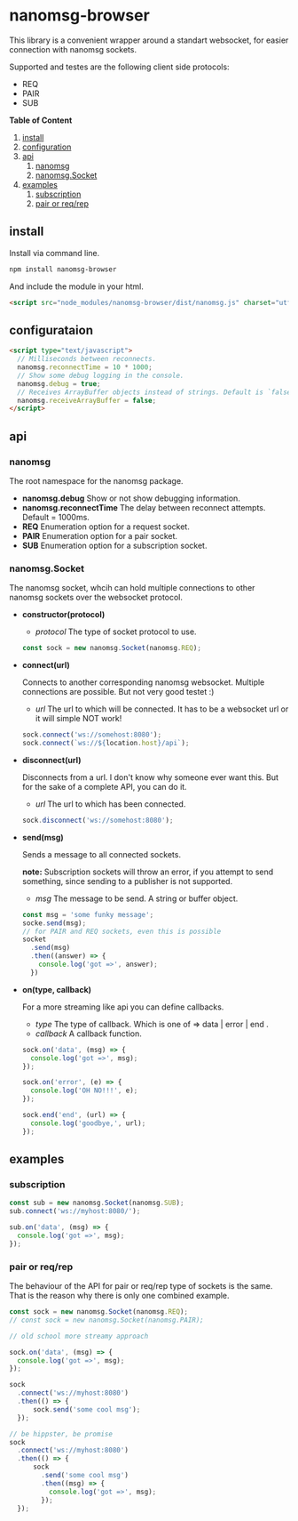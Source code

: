 # nanomsg-browser

This library is a convenient wrapper around a standart websocket, for
easier connection with nanomsg sockets.

Supported and testes are the following client side protocols:

+ REQ
+ PAIR
+ SUB

**Table of Content**

1. [install](#install)
2. [configuration](#configuration)
3. [api](#api)
    1. [nanomsg](#nanomsg)
    2. [nanomsg.Socket](#nanomsgsocket)
4. [examples](#examples)
    1. [subscription](#subscription)
    2. [pair or req/rep](#pair-or-reqrep)

## install

Install via command line.

```sh
npm install nanomsg-browser
```

And include the module in your html.

```html
<script src="node_modules/nanomsg-browser/dist/nanomsg.js" charset="utf-8"></script>
```

## configurataion
```html
<script type="text/javascript">
  // Milliseconds between reconnects.
  nanomsg.reconnectTime = 10 * 1000;
  // Show some debug logging in the console.
  nanomsg.debug = true;
  // Receives ArrayBuffer objects instead of strings. Default is `false`.
  nanomsg.receiveArrayBuffer = false;
</script>
```

## api

### nanomsg

The root namespace for the nanomsg package.

+ **nanomsg.debug** Show or not show debugging information.
+ **nanomsg.reconnectTime** The delay between reconnect attempts. Default = 1000ms.
+ **REQ** Enumeration option for a request socket.
+ **PAIR** Enumeration option for a pair socket.
+ **SUB** Enumeration option for a subscription socket.

### nanomsg.Socket

The nanomsg socket, whcih can hold multiple connections to other
nanomsg sockets over the websocket protocol.

+ **constructor(protocol)**
  + *protocol* The type of socket protocol to use.

  ```js
  const sock = new nanomsg.Socket(nanomsg.REQ);
  ```
+ **connect(url)**

  Connects to another corresponding nanomsg websocket.
  Multiple connections are possible. But not very good testet :)
  + *url* The url to which will be connected. It has to be a    websocket url or it will simple NOT work!

  ```js
  sock.connect('ws://somehost:8080');
  sock.connect(`ws://${location.host}/api`);
  ```
+ **disconnect(url)**

  Disconnects from a url. I don't know why someone ever want this. But for the sake of a complete API, you can do it.

  + *url* The url to which has been connected.

  ```js
  sock.disconnect('ws://somehost:8080');
  ```

+ **send(msg)**

  Sends a message to all connected sockets.

  **note:** Subscription sockets will throw an error, if you attempt to send something, since sending to a publisher is not supported.

  + *msg* The message to be send. A string or buffer object.

  ```js
  const msg = 'some funky message';
  socke.send(msg);
  // for PAIR and REQ sockets, even this is possible
  socket
    .send(msg)
    .then((answer) => {
      console.log('got =>', answer);
    })
  ```

+ **on(type, callback)**

  For a more streaming like api you can define callbacks.

  + *type* The type of callback. Which is one of => data | error | end .
  + *callback* A callback function.

  ```js
  sock.on('data', (msg) => {
    console.log('got =>', msg);
  });

  sock.on('error', (e) => {
    console.log('OH NO!!!', e);
  });

  sock.end('end', (url) => {
    console.log('goodbye,', url);
  });
  ```

## examples

### subscription

  ```js
  const sub = new nanomsg.Socket(nanomsg.SUB);
  sub.connect('ws://myhost:8080/');

  sub.on('data', (msg) => {
    console.log('got =>', msg);
  });
  ```

### pair or req/rep

  The behaviour of the API for pair or req/rep type of sockets
  is the same. That is the reason why there is only one combined example.

  ```js
  const sock = new nanomsg.Socket(nanomsg.REQ);
  // const sock = new nanomsg.Socket(nanomsg.PAIR);

  // old school more streamy approach

  sock.on('data', (msg) => {
    console.log('got =>', msg);
  });

  sock
    .connect('ws://myhost:8080')
    .then(() => {
        sock.send('some cool msg');
    });

  // be hippster, be promise
  sock
    .connect('ws://myhost:8080')
    .then(() => {
        sock
          .send('some cool msg')
          .then((msg) => {
            console.log('got =>', msg);
          });
    });
  ```
